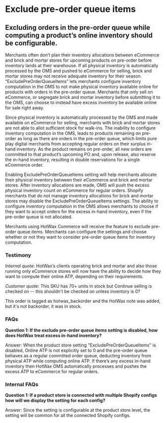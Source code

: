 # Exclude pre-order queue items

## Excluding orders in the pre-order queue while computing a product’s online inventory should be configurable. 

Merchants often don’t plan their inventory allocations between eCommerce and brick and mortar stores for upcoming products on pre-order before inventory lands at their warehouse. If all physical inventory is automatically processed by the OMS and pushed to eCommerce for selling, brick and mortar stores may not receive adequate inventory for their season. “ExcludePreOrderQueueItems” lets merchants configure inventory computation in the OMS to not make physical inventory available online for products with orders in the pre-order queue. Merchants that only sell on eCommerce, or segregate brick and mortar inventory before submitting it to the OMS, can choose to instead have excess inventory be available online for sale right away.

Since physical inventory is automatically processed by the OMS and made available on eCommerce for selling, merchants with brick and mortar stores are not able to allot sufficient stock for walk-ins. The inability to configure inventory computation in the OMS, leads to products remaining on pre-order as long as there are orders in the pre-order queue, which limits pure play digital merchants from accepting regular orders on their surplus in-hand inventory. As the product remains on pre-order, all new orders are committed to that product’s upcoming PO and, upon release, also reserve the in-hand inventory, resulting in double reservations for a single eCommerce order.

Enabling ExcludePreOrderQueueItems setting will help merchants allocate their physical inventory between their eCommerce and brick and mortar stores. After inventory allocations are made, OMS will push the excess physical inventory count on eCommerce for regular orders. Shopify merchants that do not manage inventory allocations for brick and mortar stores may disable the ExcludePreOrderQueueItems settings. The ability to configure inventory computation in the OMS allows merchants to choose if they want to accept orders for the excess in-hand inventory, even if the pre-order queue is not allocated.

Merchants using HotWax Commerce will receive the feature to exclude pre-order queue items. Merchants can configure the settings and choose whether or not they want to consider pre-order queue items for inventory computation.

### Testimony

*Internal quote*: HotWax’s clients operating brick and mortar and also those running only eCommerce stores will now have the ability to decide how they want to compute their online ATP, depending on their requirements.

*Customer quote*: This SKU has 70+ units in stock but Continue selling is checked on -- this shouldn't be checked on unless inventory is 0? 

This order is tagged as hotwax_backorder and the HotWax note was added, but it's not backorder, it was in stock.

### FAQs

**Question 1: If the exclude pre-order queue items setting is disabled, how does HotWax treat excess in-hand inventory?**

Answer: When the product store setting "ExcludePreOrderQueueItems" is disabled, Online ATP is not explicitly set to 0 and the pre-order queue behaves as a regular committed order queue, deducting inventory from physical ATP while computing online ATP. If there’s any excess in-hand inventory then HotWax OMS automatically processes and pushes the excess ATP to eCommerce for regular orders.

### Internal FAQs

**Question 1: If a product store is connected with multiple Shopify configs how will we display the setting for each config?**

Answer: Since the setting is configurable at the product store level, the setting will be common for all the connected Shopify configs.
